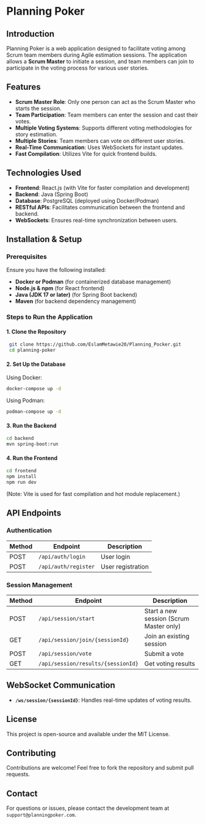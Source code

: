 # Planning Poker

## Introduction
Planning Poker is a web application designed to facilitate voting among Scrum team members during Agile estimation sessions. The application allows a **Scrum Master** to initiate a session, and team members can join to participate in the voting process for various user stories.

## Features
- **Scrum Master Role**: Only one person can act as the Scrum Master who starts the session.
- **Team Participation**: Team members can enter the session and cast their votes.
- **Multiple Voting Systems**: Supports different voting methodologies for story estimation.
- **Multiple Stories**: Team members can vote on different user stories.
- **Real-Time Communication**: Uses WebSockets for instant updates.
- **Fast Compilation**: Utilizes Vite for quick frontend builds.

## Technologies Used
- **Frontend**: React.js (with Vite for faster compilation and development)
- **Backend**: Java (Spring Boot)
- **Database**: PostgreSQL (deployed using Docker/Podman)
- **RESTful APIs**: Facilitates communication between the frontend and backend.
- **WebSockets**: Ensures real-time synchronization between users.

## Installation & Setup

### Prerequisites
Ensure you have the following installed:
- **Docker or Podman** (for containerized database management)
- **Node.js & npm** (for React frontend)
- **Java (JDK 17 or later)** (for Spring Boot backend)
- **Maven** (for backend dependency management)

### Steps to Run the Application

#### 1. Clone the Repository
```sh
 git clone https://github.com/EslamMetawie20/Planning_Pocker.git
 cd planning-poker
```

#### 2. Set Up the Database
Using Docker:
```sh
docker-compose up -d
```
Using Podman:
```sh
podman-compose up -d
```

#### 3. Run the Backend
```sh
cd backend
mvn spring-boot:run
```

#### 4. Run the Frontend
```sh
cd frontend
npm install
npm run dev
```
(Note: Vite is used for fast compilation and hot module replacement.)

## API Endpoints

### Authentication
| Method | Endpoint | Description |
|--------|---------|-------------|
| POST   | `/api/auth/login` | User login |
| POST   | `/api/auth/register` | User registration |

### Session Management
| Method | Endpoint | Description |
|--------|---------|-------------|
| POST   | `/api/session/start` | Start a new session (Scrum Master only) |
| GET    | `/api/session/join/{sessionId}` | Join an existing session |
| POST   | `/api/session/vote` | Submit a vote |
| GET    | `/api/session/results/{sessionId}` | Get voting results |

## WebSocket Communication
- **`/ws/session/{sessionId}`**: Handles real-time updates of voting results.

## License
This project is open-source and available under the MIT License.

## Contributing
Contributions are welcome! Feel free to fork the repository and submit pull requests.

## Contact
For questions or issues, please contact the development team at `support@planningpoker.com`.

